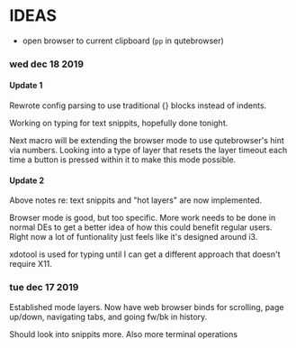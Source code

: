 # IDEAS

* open browser to current clipboard (`pp` in qutebrowser)

### wed dec 18 2019

#### Update 1

Rewrote config parsing to use traditional {} blocks instead of indents.

Working on typing for text snippits, hopefully done tonight.

Next macro will be extending the browser mode to use qutebrowser's hint via
numbers. Looking into a type of layer that resets the layer timeout each time a
button is pressed within it to make this mode possible.

#### Update 2

Above notes re: text snippits and "hot layers" are now implemented.

Browser mode is good, but too specific. More work needs to be done in normal DEs
to get a better idea of how this could benefit regular users. Right now a lot of
funtionality just feels like it's designed around i3.

xdotool is used for typing until I can get a different approach that doesn't
require X11.

### tue dec 17 2019

Established mode layers. Now have web browser binds for scrolling, page up/down,
navigating tabs, and going fw/bk in history.

Should look into snippits more. Also more terminal operations
